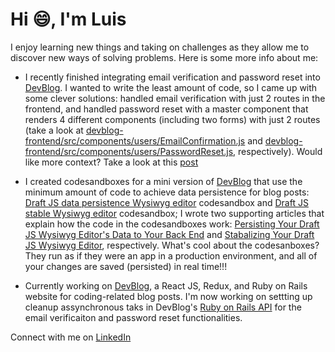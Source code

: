 # Hi :smile:, I'm Luis

I enjoy learning new things and taking on challenges as they allow me to discover new ways of solving problems. Here is some more info about me:

* I recently finished integrating email verification and password reset into [DevBlog](https://devblog.dev/). I wanted to write the least amount of code, so I came up with some clever solutions: handled email verification with just 2 routes in the frontend, and handled password reset with a master component that renders 4 different components (including two forms) with just 2 routes (take a look at [devblog-frontend/src/components/users/EmailConfirmation.js](https://github.com/mmartinezluis/devblog-frontend/blob/main/src/components/users/EmailConfirmation.js) and [devblog-frontend/src/components/users/PasswordReset.js](https://github.com/mmartinezluis/devblog-frontend/blob/main/src/components/users/PasswordReset.js), respectively).
Would like more context? Take a look at this [post](https://www.linkedin.com/posts/luis-martinez-mosquete_react-reactjs-activity-6876022782979928064-EdfE)

* I created codesandboxes for a mini version of [DevBlog](https://devblog.dev/) that use the minimum amount of code to achieve data persistence for blog posts: [Draft JS data persistence Wysiwyg editor](https://codesandbox.io/s/blog-website-prototype-p4lwp?file=/src/index.js) codesandbox and [Draft JS stable Wysiwyg editor](https://codesandbox.io/s/draft-js-wysiwygstable-53qnq) codesandbox; I wrote two supporting articles that explain how the code in the codesandboxes work: [Persisting Your Draft JS Wysiwyg Editor's Data to Your Back End](https://devblog.dev/posts/155) and [Stabalizing Your Draft JS Wysiwyg Editor](https://devblog.dev/posts/136), respectively. What's cool about the codesanboxes? They run as if they were an app in a production environment, and all of your changes are saved (persisted) in real time!!!

* Currently working on [DevBlog](https://github.com/mmartinezluis/devblog-frontend), a React JS, Redux, and Ruby on Rails website for coding-related blog posts. I'm now working on settting up cleanup assynchronous taks in DevBlog's [Ruby on Rails API](https://github.com/mmartinezluis/devblog-backend-postgres) for the email verificaiton and password reset functionalities. 

Connect with me on [LinkedIn](https://www.linkedin.com/in/luis-martinez-mosquete/)

